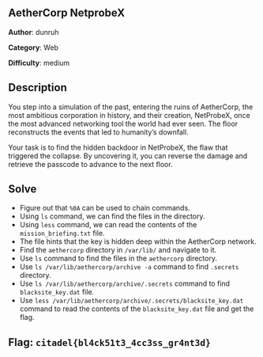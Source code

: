 ## AetherCorp NetprobeX 

**Author**: dunruh

**Category**: Web

**Difficulty**: medium

## Description

You step into a simulation of the past, entering the ruins of AetherCorp, the most ambitious corporation in history, and their creation, NetProbeX, once the most advanced networking tool the world had ever seen. The floor reconstructs the events that led to humanity’s downfall.

Your task is to find the hidden backdoor in NetProbeX, the flaw that triggered the collapse. By uncovering it, you can reverse the damage and retrieve the passcode to advance to the next floor.


## Solve

- Figure out that `%0A` can be used to chain commands.
- Using `ls` command, we can find the files in the directory.
- Using `less` command, we can read the contents of the `mission_briefing.txt` file.
- The file hints that the key is hidden deep within the AetherCorp network.  
- Find the `aethercorp` directory in `/var/lib/` and navigate to it.
- Use `ls` command to find the files in the `aethercorp` directory.
- Use `ls /var/lib/aethercorp/archive -a` command to find `.secrets` directory.
- Use `ls /var/lib/aethercorp/archive/.secrets` command to find `blacksite_key.dat` file.
- Use `less /var/lib/aethercorp/archive/.secrets/blacksite_key.dat` command to read the contents of the `blacksite_key.dat` file and get the flag. 


## Flag:  `citadel{bl4ck51t3_4cc3ss_gr4nt3d}`


